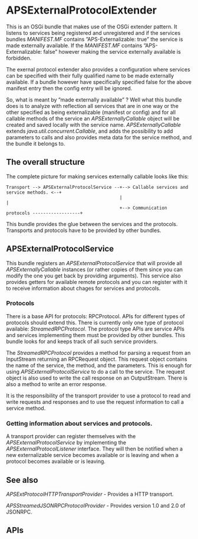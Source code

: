 # APSExternalProtocolExtender

This is an OSGi bundle that makes use of the OSGi extender pattern. It listens to services being registered and unregistered and if the services bundles _MANIFEST.MF_ contains ”APS-Externalizable: true” the service is made externally available. If the _MANIFEST.MF_ contains ”APS-Externalizable: false” however making the service externally available is forbidden.

The exernal protocol extender also provides a configuration where services can be specified with their fully qualified name to be made externally available. If a bundle however have specifically specified false for the above manifest entry then the config entry will be ignored. 

So, what is meant by ”made externally available” ? Well what this bundle does is to analyze with reflection all services that are in one way or the other specified as being externalizable (manifest or config) and for all callable methods of the service an _APSExternallyCallable_ object will be created and saved locally with the service name.  _APSExternallyCallable_ extends _java.util.concurrent.Callable_, and adds the possibility to add parameters to calls and also provides meta data for the service method, and the bundle it belongs to. 

## The overall structure

The complete picture for making services externally callable looks like this:

	Transport --> APSExternalProtocolService --+--> Callable services and service methods. <--+
	                                           |                                              |
	                                           +--> Communication protocols ------------------+

This bundle provides the glue between the services and the protocols. Transports and protocols have to be provided by other bundles.

## APSExternalProtocolService

This bundle registers an _APSExternalProtocolService_ that will provide all _APSExternallyCallable_ instances (or rather copies of them since you can modify the one you get back by providing arguments). This service also provides getters for available remote protocols and you can register with it to receive information about chages for services and protocols.

### Protocols

There is a base API for protocols: RPCProtocol. APIs for different types of protocols should extend this. There is currently only one type of protocol available: _StreamedRPCProtocol_. The protocol type APIs are service APIs and services implementing them must be provided by other bundles. This bundle looks for and keeps track of all such service providers.

The _StreamedRPCProtocol_ provides a method for parsing a request from an InputStream returning an RPCRequest object.  This request object contains the name of the service, the method, and the parameters. This is enough for using _APSExternalProtocolService_ to do a call to the service. The request object is also used to write the call response on an OutputStream. There is also a method to write an error response. 

It is the responsibility of the transport provider to use a protocol to read and write requests and responses and to use the request information to call a service method. 

### Getting information about services and protocols.

A transport provider can register themselves with the _APSExternalProtocolService_ by implementing the _APSExternalProtocolListener_ interface. They will then be notified when a new externalizable service becomes available or is leaving and when a protocol becomes available or is leaving. 

## See also

_APSExtProtocolHTTPTransportProvider_ - Provides a HTTP transport.

 _APSStreamedJSONRPCProtocolProvider_ - Provides version 1.0 and 2.0 of JSONRPC.

## APIs
